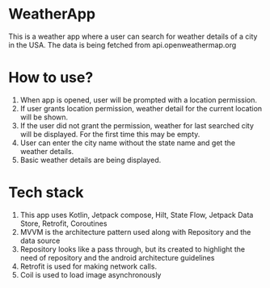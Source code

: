# WeatherApp
This is a weather app where a user can search for weather details of a city in the USA. The data is being fetched from api.openweathermap.org
# How to use?
1. When app is opened, user will be prompted with a location permission.
2. If user grants location permission, weather detail for the current location will be shown.
3. If the user did not grant the permission, weather for last searched city will be displayed. For the first time this may be empty.
4. User can enter the city name without the state name and get the weather details. 
5. Basic weather details are being displayed.

# Tech stack
1. This app uses Kotlin, Jetpack compose, Hilt, State Flow, Jetpack Data Store, Retrofit, Coroutines
2. MVVM is the architecture pattern used along with Repository and the data source
3. Repository looks like a pass through, but its created to highlight the need of repository and the android architecture guidelines
4. Retrofit is used for making network calls.
5. Coil is used to load image asynchronously